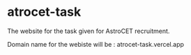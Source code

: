 # atrocet-task
 The website for the task given for AstroCET recruitment.


 Domain name for the webiste will be : 
atrocet-task.vercel.app
